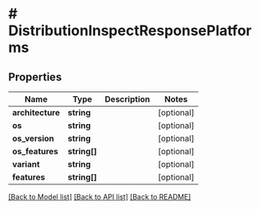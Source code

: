 # # DistributionInspectResponsePlatforms

## Properties

Name | Type | Description | Notes
------------ | ------------- | ------------- | -------------
**architecture** | **string** |  | [optional] 
**os** | **string** |  | [optional] 
**os_version** | **string** |  | [optional] 
**os_features** | **string[]** |  | [optional] 
**variant** | **string** |  | [optional] 
**features** | **string[]** |  | [optional] 

[[Back to Model list]](../../README.md#documentation-for-models) [[Back to API list]](../../README.md#documentation-for-api-endpoints) [[Back to README]](../../README.md)


